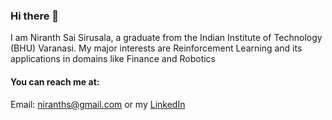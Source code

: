 ### Hi there 👋
I am Niranth Sai Sirusala, a graduate from the Indian Institute of Technology (BHU) Varanasi. My major interests are Reinforcement Learning and its applications in domains like Finance and Robotics 

#### You can reach me at: 
Email: niranths@gmail.com or my [LinkedIn](https://www.linkedin.com/in/niranth-sai/)

<!--
**NiranthS/NiranthS** is a ✨ _special_ ✨ repository because its `README.md` (this file) appears on your GitHub profile.

Here are some ideas to get you started:

- 🔭 I’m currently working on ...
- 🌱 I’m currently learning ...
- 👯 I’m looking to collaborate on ...
- 🤔 I’m looking for help with ...
- 💬 Ask me about ...
- 📫 How to reach me: ...
- 😄 Pronouns: ...
- ⚡ Fun fact: ...
-->
